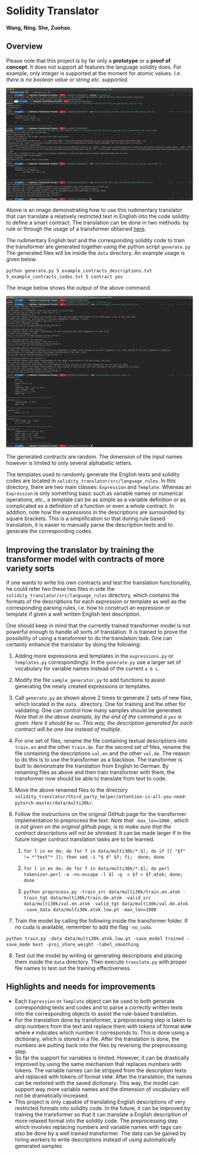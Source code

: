 

# Solidity Translator

#### Wang, Ning. She, Zuohao.

## Overview
Please note that this project is by far only a **prototype** or a **proof of concept**. It does not support all features the language solidity does. For example, only integer is supported at the moment for atomic values. *I.e. there is no boolean value or string etc. supported.*

![alt text](https://github.com/timoderbeste/solidity_translator/blob/master/Related%20Resources/translate_demo.png)

Above is an image demonstrating how to use this rudimentary translator that can translate a relatively restricted text in English into the code solidity to define a smart contract. The translation can be done in two methods: by rule or through the usage of a transformer obtained [here](https://github.com/jadore801120/attention-is-all-you-need-pytorch). 

The rudimentary English text and the corresponding solidity code to train the transformer are generated together using the python script `generate.py` The generated files will be inside the `data` directory. An example usage is given below. 

```shell
python generate.py 5_example_contracts_descriptions.txt 5_example_contracts_codes.txt 5 contract yes
```

The image below shows the output of the above command. 

![alt text](https://github.com/timoderbeste/solidity_translator/blob/master/Related%20Resources/generate_demo.png)

The generated contracts are random. The dimension of the input names however is limited to only several alphabetic letters.

The templates used to randomly generate the English texts and solidity codes are located in `solidity_translator/src/language_rules`. In this directory, there are two main classes: `Expression` and `Template`. Whereas an `Expression` is only something basic such as variable names or numerical operations, etc., a template can be as simple as a variable definition or as complicated as a definition of a function or even a whole contract. In addition, note how the expressions in the descriptions are surrounded by square brackets. This is a simplification so that during rule based translation, it is easier to manually parse the description texts and to generate the corresponding codes. 

## Improving the translator by training the transformer model with contracts of more variety sorts

If one wants to write his own contracts and test the translation functionality, he could refer two these two files in side the `solidity_translator/src/language_rules` directory, which contains the formats of the descriptions for each expression or template as well as the corresponding parsing rules, i.e. how to construct an expression or template if given a well written English text description.

One should keep in mind that the currently trained transformer model is not powerful enough to handle all sorts of translation. It is trained to prove the possibility of using a transformer to do the translation task. One can certainly enhance the translator by doing the following:

1.  Adding more expressions and templates in the `expressions.py` or `templates.py` correspondingly. In the `generate.py` use a larger set of vocabulary for variable names instead of the current `a b c`.

2. Modify the file `sample_generator.py` to add functions to assist generating the newly created expressions or templates. 

3. Call `generate.py` as shown above 2 times to generate 2 sets of new files, which located in the `data ` directory. One for training and the other for validating. One can control how many samples should be generated. *Note that in the above example, by the end of the command a `yes` is given. Here it should be `no`. This way, the description   generated for each contract will be one line instead of multiple.*

4. For one set of files, rename the file containing textual descriptions into `train.en` and the other `train.de`. For the second set of files, rename the file containing the descriptions `val.en` and the other `val.de`. The reason to do this is to use the transformer as a blackbox. The transformer is built to demonstrate the translation from English to German. By renaming files as above and then train transformer with them, the transformer now should be able to translate from text to code.

5. Move the above renamed files to the directory `solidity_translator/third_party_helper/attention-is-all-you-need-pytorch-master/data/multi30k/`.

6. Follow the instructions on the original GitHub page for the transformer implementation to preprocess the text. *Note that* `-max_len=1000` *, which is not given on the original github page, is to make sure that the contract descriptions will not be shrinked.*  It can be made larger if in the future longer contract translation tasks are to be learned.

   1. ```shell
      for l in en de; do for f in data/multi30k/*.$l; do if [[ "$f" != *"test"* ]]; then sed -i "$ d" $f; fi;  done; done
      ```
   2. ```shell
      for l in en de; do for f in data/multi30k/*.$l; do perl tokenizer.perl -a -no-escape -l $l -q  < $f > $f.atok; done; done
      ```
   3. ```shell
      python preprocess.py -train_src data/multi30k/train.en.atok -train_tgt data/multi30k/train.de.atok -valid_src data/multi30k/val.en.atok -valid_tgt data/multi30k/val.de.atok -save_data data/multi30k.atok.low.pt -max_len=1000
      ```

7. Train the model by calling the following inside the transformer folder. If no cuda is available, remember to add the flag `-no_cuda`.

```shell
python train.py -data data/multi30k.atok.low.pt -save_model trained -save_mode best -proj_share_weight -label_smoothing
```

8. Test out the model by writing or generating descriptions and placing them inside the `data` directory. Then execute `translate.py` with proper file names to test out the training effectiveness.

## Highlights and needs for improvements

- Each `Expression` or `Template` object can be used to both generate corresponding texts and codes and to parse a correctly written texts into the corresponding objects to assist the rule-based translation.
- For the translation done by transformer, a preprocessing step is taken to strip numbers from the text and replace them with tokens of format `NUM#` where `#` indicates which number it corresponds to. This is done using a dictionary, which is stored in a file. After the translation is done, the numbers are putting back into the files by reversing the preprocessing step. 
- So far the support for variables is limited. However, it can be drastically improved by using the same mechanism that replaces numbers with tokens. The variable names can be stripped from the description texts and replaced with tokens of format `VAR#`. After the translation, the names can be restored with the saved dictionary. This way, the model can support way more variable names and the dimension of vocabulary will not be dramatically increased.
- This project is only capable of translating English descriptions of very restricted formats into solidity code. In the future, it can be improved by training the transformer so that it can translate a English description of more relaxed format into the solidity code. The preprocessing step which involves replacing numbers and variable names with tags can also be done by a well trained transformer. The data can be gained by hiring workers to write descriptions instead of using automatically generated samples. 
